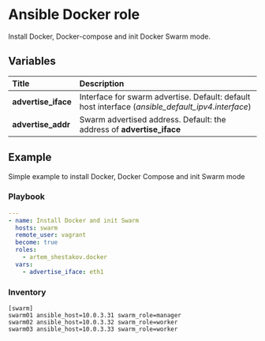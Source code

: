 # Ansible Docker role
Install Docker, Docker-compose and init Docker Swarm mode.

## Variables
| Title | Description |
| :---  | :---        |
| **advertise_iface** | Interface for swarm advertise. Default: default host interface (*ansible_default_ipv4.interface*)
| **advertise_addr** | Swarm advertised address. Default: the address of **advertise_iface**

## Example
Simple example to install Docker, Docker Compose and init Swarm mode
### Playbook
```yaml
---
- name: Install Docker and init Swarm
  hosts: swarm
  remote_user: vagrant
  become: true
  roles:
    - artem_shestakov.docker
  vars:
    - advertise_iface: eth1
```
### Inventory
```
[swarm]
swarm01 ansible_host=10.0.3.31 swarm_role=manager
swarm02 ansible_host=10.0.3.32 swarm_role=worker
swarm03 ansible_host=10.0.3.33 swarm_role=worker
```